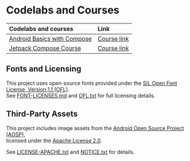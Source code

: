 # Codelabs and Courses

| Codelabs and courses                        | Link                                                                               |
|:--------------------------------------------|:-----------------------------------------------------------------------------------|
| [Android Basics with Compose](BasicsCourse) | [Course link](https://developer.android.com/courses/android-basics-compose/course) |
| [Jetpack Compose Course](ComposeCourse)     | [Course link](https://developer.android.com/courses/jetpack-compose/course)        |

## Fonts and Licensing

This project uses open-source fonts provided under
the [SIL Open Font License, Version 1.1 (OFL)](https://scripts.sil.org/OFL).  
See [FONT-LICENSES.md](FONT-LICENSES.md) and [OFL.txt](OFL.txt) for full licensing details.

## Third-Party Assets

This project includes image assets from
the [Android Open Source Project (AOSP)](https://android.googlesource.com/),  
licensed under the [Apache License 2.0](https://www.apache.org/licenses/LICENSE-2.0).

See [LICENSE-APACHE.txt](LICENSE-APACHE.txt) and [NOTICE.txt](NOTICE.txt) for details.

